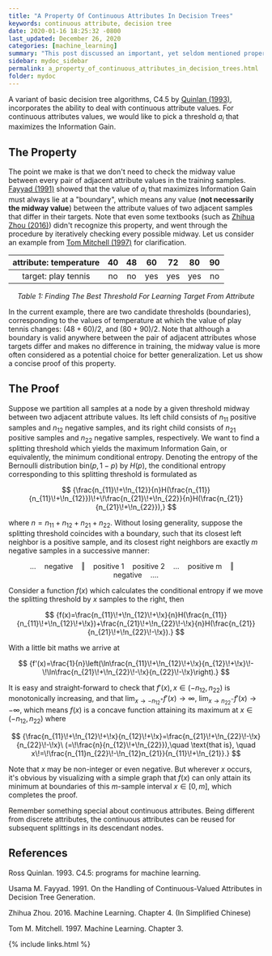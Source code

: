 ```yaml
---
title: "A Property Of Continuous Attributes In Decision Trees"
keywords: continuous attribute, decision tree
date: 2020-01-16 18:25:32 -0800
last_updated: December 26, 2020
categories: [machine_learning]
summary: "This post discussed an important, yet seldom mentioned property of continuous attributes in decision trees."
sidebar: mydoc_sidebar
permalink: a_property_of_continuous_attributes_in_decision_trees.html
folder: mydoc
---
```


A variant of basic decision tree algorithms, C4.5 by [Quinlan (1993)](#references), incorporates the ability to deal
with continuous attribute values. For continuous attributes values, we would like to pick a threshold $a_i$ that
maximizes the Information Gain.

## The Property
The point we make is that we don't need to check the midway value between every pair of adjacent attribute values in the
training samples. [Fayyad (1991)](#references) showed that the value of $a_i$ that maximizes Information Gain must
always lie at a "boundary", which means any value (**not necessarily the midway value**) between the attribute values of
two adjacent samples that differ in their targets. Note that even some textbooks (such as
[Zhihua Zhou (2016)](#references)) didn't recognize this property, and went through the procedure by iteratively
checking every possible midway. Let us consider an example from [Tom Mitchell (1997)](#references) for clarification.

| attribute: temperature | 40 | 48 | 60 | 72 | 80 | 90 |
| :----: | :----: | :----: | :----: | :----: | :----: | :----: |
| target: play tennis | no | no | yes | yes | yes | no|

<center><I>Table 1: Finding The Best Threshold For Learning Target From Attribute</I></center>

In the current example, there are two candidate thresholds (boundaries), corresponding to the values of temperature at
which the value of play tennis changes: $(48+60)/2$, and $(80+90)/2$. Note that although a boundary is valid anywhere
between the pair of adjacent attributes whose targets differ and makes no difference in training, the midway value is
more often considered as a potential choice for better generalization. Let us show a concise proof of this property.

## The Proof
Suppose we partition all samples at a node by a given threshold midway between two adjacent attribute values. Its left
child consists of $n_{11}$ positive samples and $n_{12}$ negative samples, and its right child consists of $n_{21}$
positive samples and $n_{22}$ negative samples, respectively. We want to find a splitting threshold which yields the
maximum Information Gain, or equivalently, the minimum conditional entropy. Denoting the entropy of the Bernoulli
distribution $\text{bin}(p,1-p)$ by $H(p)$, the conditional entropy corresponding to this splitting threshold is
formulated as

$$
  {\frac{n_{11}\!+\!n_{12}}{n}H(\frac{n_{11}}{n_{11}\!+\!n_{12}})\!+\!\frac{n_{21}\!+\!n_{22}}{n}H(\frac{n_{21}}{n_{21}\!+\!n_{22}}),}
$$

where $n=n_{11}+n_{12}+n_{21}+n_{22}$. Without losing generality, suppose the splitting threshold coincides with a
boundary, such that its closest left neighbor is a positive sample, and its closest right neighbors are exactly $m$
negative samples in a successive manner:

$$
  {\ldots\quad\text{negative}\quad\Vert\quad\text{positive 1}\quad\text{positive 2}\quad\ldots\quad\text{positive m}\quad\Vert\quad\text{negative}\quad\ldots.}
$$

Consider a function $f(x)$ which calculates the conditional entropy if we move the splitting threshold by $x$ samples to
the right, then

$$
  {f(x)=\frac{n_{11}\!+\!n_{12}\!+\!x}{n}H(\frac{n_{11}}{n_{11}\!+\!n_{12}\!+\!x})+\frac{n_{21}\!+\!n_{22}\!-\!x}{n}H(\frac{n_{21}}{n_{21}\!+\!n_{22}\!-\!x}).}
$$

With a little bit maths we arrive at

$$
  {f'(x)=\frac{1}{n}\left(\ln\frac{n_{11}\!+\!n_{12}\!+\!x}{n_{12}\!+\!x}\!-\!\ln\frac{n_{21}\!+\!n_{22}\!-\!x}{n_{22}\!-\!x}\right).}
$$

It is easy and straight-forward to check that $f'(x),x\in(-n_{12},n_{22})$ is monotonically increasing, and that
$\lim_{x\to-n_{12}^+}f'(x)\to\infty$, $\lim_{x\to n_{22}^-}f'(x)\to-\infty$, which means $f(x)$ is a concave function
attaining its maximum at $x\in(-n_{12},n_{22})$ where

$$
  {\frac{n_{11}\!+\!n_{12}\!+\!x}{n_{12}\!+\!x}=\frac{n_{21}\!+\!n_{22}\!-\!x}{n_{22}\!-\!x}\ (=\!\frac{n}{n_{12}\!+\!n_{22}}),\quad \text{that is},
  \quad x\!=\!\frac{n_{11}n_{22}\!-\!n_{12}n_{21}}{n_{11}\!+\!n_{21}}.}
$$

Note that $x$ may be non-integer or even negative. But wherever $x$ occurs, it's obvious by visualizing with a simple
graph that $f(x)$ can only attain its minimum at boundaries of this $m$-sample interval $x\in[0,m]$, which completes the
proof.

Remember something special about continuous attributes. Being different from discrete attributes, the continuous
attributes can be reused for subsequent splittings in its descendant nodes.

## References
Ross Quinlan. 1993. C4.5: programs for machine learning.

Usama M. Fayyad. 1991. On the Handling of Continuous-Valued Attributes in Decision Tree Generation. 

Zhihua Zhou. 2016. Machine Learning. Chapter 4. (In Simplified Chinese)

Tom M. Mitchell. 1997. Machine Learning. Chapter 3.

{% include links.html %}
